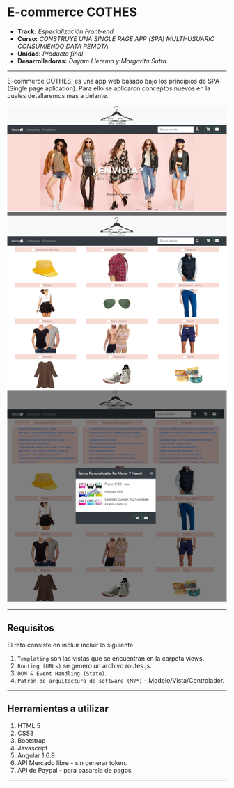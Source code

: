 # E-commerce COTHES

* **Track:** _Especialización Front-end_
* **Curso:** _CONSTRUYE UNA SINGLE PAGE APP (SPA) MULTI-USUARIO CONSUMIENDO DATA REMOTA_
* **Unidad:** _Producto final_
* **Desarrolladoras:** _Dayam Llerema y Margarita Sutta._

***

E-commerce COTHES, es una app web basado bajo los principios de SPA (Single page aplication). Para ello se aplicaron conceptos nuevos en la cuales detallaremos mas a delante.

 ![vista1](public/assets/images/screen-home.png)
 ![vista2](public/assets/images/screen-categories.png)
 ![vista1](public/assets/images/screen-products.png)
***

## Requisitos

El reto consiste en incluir incluir lo siguiente:

1. `Templating` son las vistas que se encuentran en la carpeta views.
2. `Routing (URLs)` se genero un archivo routes.js.
3. `DOM & Event Handling (State)`.
4. `Patrón de arquitectura de software (MV*)` - Modelo/Vista/Controlador.

***

## Herramientas a utilizar

1. HTML 5
2. CSS3
3. Bootstrap
4. Javascript
5. Angular 1.6.9
6. API Mercado libre - sin generar token.
7. API de Paypal - para pasarela de pagos

***
